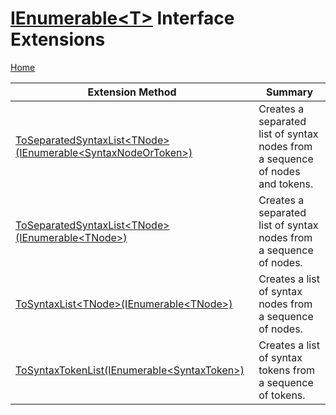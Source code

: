 # [IEnumerable\<T>](https://docs.microsoft.com/en-us/dotnet/api/system.collections.generic.ienumerable-1) Interface Extensions

[Home](../../../../README.md)

| Extension Method | Summary |
| ---------------- | ------- |
| [ToSeparatedSyntaxList\<TNode>(IEnumerable\<SyntaxNodeOrToken>)](../../../../Roslynator/CSharp/SyntaxExtensions/ToSeparatedSyntaxList-1/README.md#Roslynator_CSharp_SyntaxExtensions_ToSeparatedSyntaxList__1_System_Collections_Generic_IEnumerable_Microsoft_CodeAnalysis_SyntaxNodeOrToken__) | Creates a separated list of syntax nodes from a sequence of nodes and tokens\. |
| [ToSeparatedSyntaxList\<TNode>(IEnumerable\<TNode>)](../../../../Roslynator/CSharp/SyntaxExtensions/ToSeparatedSyntaxList-1/README.md#Roslynator_CSharp_SyntaxExtensions_ToSeparatedSyntaxList__1_System_Collections_Generic_IEnumerable___0__) | Creates a separated list of syntax nodes from a sequence of nodes\. |
| [ToSyntaxList\<TNode>(IEnumerable\<TNode>)](../../../../Roslynator/CSharp/SyntaxExtensions/ToSyntaxList-1/README.md) | Creates a list of syntax nodes from a sequence of nodes\. |
| [ToSyntaxTokenList(IEnumerable\<SyntaxToken>)](../../../../Roslynator/CSharp/SyntaxExtensions/ToSyntaxTokenList/README.md) | Creates a list of syntax tokens from a sequence of tokens\. |

